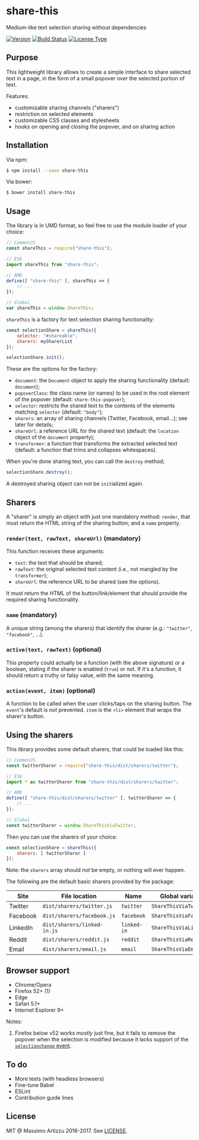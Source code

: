 share-this
==========

Medium-like text selection sharing without dependencies

[![Version](http://img.shields.io/npm/v/share-this.svg)](https://www.npmjs.org/package/share-this)
[![Build Status](https://travis-ci.org/MaxArt2501/share-this.svg?branch=master)](https://travis-ci.org/MaxArt2501/share-this)
[![License Type](https://img.shields.io/github/license/MaxArt2501/share-this.svg)](https://img.shields.io/github/license/MaxArt2501/share-this.svg)

## Purpose

This lightweight library allows to create a simple interface to share selected text in a page, in the form of a small popover over the selected portion of text.

Features:

* customizable sharing channels ("sharers")
* restriction on selected elements
* customizable CSS classes and stylesheets
* hooks on opening and closing the popover, and on sharing action

## Installation

Via npm:

```bash
$ npm install --save share-this
```

Via bower:

```bash
$ bower install share-this
```


## Usage

The library is in UMD format, so feel free to use the module loader of your choice:

```javascript
// CommonJS
const shareThis = require("share-this");

// ES6
import shareThis from "share-this";

// AMD
define([ "share-this" ], shareThis => {
    // ...
});

// Global
var shareThis = window.ShareThis;
```

`shareThis` is a factory for text selection sharing functionality:

```javascript
const selectionShare = shareThis({
    selector: "#shareable",
    sharers: mySharerList
});

selectionShare.init();
```

These are the options for the factory:

* `document`: the `Document` object to apply the sharing functionality (default: `document`);
* `popoverClass`: the class name (or names) to be used in the root element of the popover (default: `share-this-popover`);
* `selector`: restricts the shared text to the contents of the elements matching `selector` (default: `"body"`);
* `sharers`: an array of sharing channels (Twitter, Facebook, email...); see later for details;
* `shareUrl`: a reference URL for the shared text (default: the `location` object of the `document` property);
* `transformer`: a function that transforms the extracted selected text (default: a function that trims and collapses whitespaces).

When you're done sharing text, you can call the `destroy` method;

```javascript
selectionShare.destroy();
```

A destroyed sharing object can *not* be `init`ialized again.


## Sharers

A "sharer" is simply an object with just one mandatory method: `render`, that must return the HTML string of the sharing button;
and a `name` property.

### `render(text, rawText, shareUrl)` (mandatory)

This function receives these arguments:

* `text`: the text that should be shared;
* `rawText`: the original selected text content (i.e., not mangled by the `transformer`);
* `shareUrl`: the reference URL to be shared (see the options).

It must return the HTML of the button/link/element that should provide the required sharing functionality.

### `name` (mandatory)

A unique string (among the sharers) that identify the sharer (e.g.: `"twitter"`, `"facebook"`, ...).

### `active(text, rawText)` (optional)

This property could actually be a function (with the above signature) or a boolean, stating if the sharer is enabled (`true`) or not.
If it's a function, it should return a truthy or falsy value, with the same meaning.

### `action(event, item)` (optional)

A function to be called when the user clicks/taps on the sharing button. The `event`'s default is *not* prevented. `item` is the
`<li>` element that wraps the sharer's button.


## Using the sharers

This library provides some default sharers, that could be loaded like this:

```javascript
// CommonJS
const twitterSharer = require("share-this/dist/sharers/twitter");

// ES6
import * as twitterSharer from "share-this/dist/sharers/twitter";

// AMD
define([ "share-this/dist/sharers/twitter" ], twitterSharer => {
    // ...
});

// Global
const twitterSharer = window.ShareThisViaTwitter;
```

Then you can use the sharers of your choice:

```javascript
const selectionShare = shareThis({
    sharers: [ twitterSharer ]
});
```

Note: the `sharers` array should *not* be empty, or nothing will ever happen.

The following are the default basic sharers provided by the package:

Site     | File location               | Name        | Global variable
---------|-----------------------------|-------------|-----------------------
Twitter  | `dist/sharers/twitter.js`   | `twitter`   | `ShareThisViaTwitter`
Facebook | `dist/sharers/facebook.js`  | `facebook`  | `ShareThisViaFacebook`
LinkedIn | `dist/sharers/linked-in.js` | `linked-in` | `ShareThisViaLinkedIn`
Reddit   | `dist/sharers/reddit.js`    | `reddit`    | `ShareThisViaReddit`
Email    | `dist/sharers/email.js`     | `email`     | `ShareThisViaEmail`


## Browser support

* Chrome/Opera
* Firefox 52+ (1)
* Edge
* Safari 5.1+
* Internet Explorer 9+

Notes:

1. Firefox below v52 works *mostly* just fine, but it fails to remove the popover when the selection is modified
   because it lacks support of the [`selectionchange` event](https://developer.mozilla.org/en-US/docs/Web/Events/selectionchange).

## To do

* More tests (with headless browsers)
* Fine-tune Babel
* ESLint
* Contribution guide lines

## License

MIT @ Massimo Artizzu 2016-2017. See [LICENSE](LICENSE).
